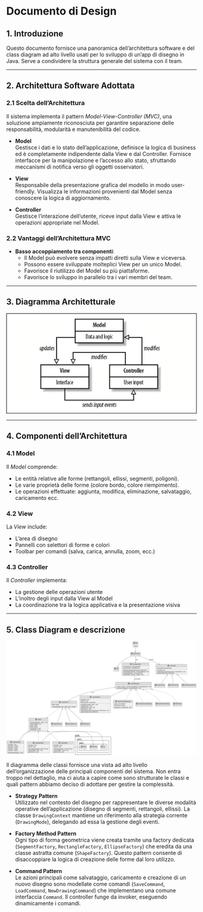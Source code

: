 # Documento di Design 

## 1. Introduzione

Questo documento fornisce una panoramica dell’architettura software e del class diagram ad alto livello usati per lo sviluppo di un’app di disegno in Java. Serve a condividere la struttura generale del sistema con il team.

---

## 2. Architettura Software Adottata

### 2.1 Scelta dell’Architettura

Il sistema implementa il pattern *Model-View-Controller (MVC)*, una soluzione ampiamente riconosciuta per garantire separazione delle responsabilità, modularità e manutenibilità del codice.

- **Model**  
  Gestisce i dati e lo stato dell’applicazione, definisce la logica di business ed è completamente indipendente dalla View e dal Controller. Fornisce interfacce per la manipolazione e l’accesso allo stato, sfruttando meccanismi di notifica verso gli oggetti osservatori.

- **View**  
  Responsabile della presentazione grafica del modello in modo user-friendly. Visualizza le informazioni provenienti dal Model senza conoscere la logica di aggiornamento.

- **Controller**  
  Gestisce l’interazione dell’utente, riceve input dalla View e attiva le operazioni appropriate nel Model.

### 2.2 Vantaggi dell’Architettura MVC

- **Basso accoppiamento tra componenti**:
  - Il Model può evolvere senza impatti diretti sulla View e viceversa.
  - Possono essere sviluppate molteplici View per un unico Model.
  - Favorisce il riutilizzo del Model su più piattaforme.
  - Favorisce lo sviluppo in parallelo tra i vari membri del team.

---

## 3. Diagramma Architetturale

![Diagramma Architetturale](./img/diagramma-architettura.png)

---

## 4. Componenti dell’Architettura

### 4.1 Model

Il *Model* comprende:
- Le entità relative alle forme (rettangoli, ellissi, segmenti, poligoni).
- Le varie proprietà delle forme (colore bordo, colore riempimento).
- Le operazioni effettuate: aggiunta, modifica, eliminazione, salvataggio, caricamento ecc.

### 4.2 View

La *View* include:
- L’area di disegno
- Pannelli con selettori di forme e colori
- Toolbar per comandi (salva, carica, annulla, zoom, ecc.)

### 4.3 Controller

Il *Controller* implementa:
- La gestione delle operazioni utente
- L’inoltro degli input dalla View al Model
- La coordinazione tra la logica applicativa e la presentazione visiva

---

## 5. Class Diagram e descrizione
 
![Class Diagram](./img/class-diagram.png)

Il diagramma delle classi fornisce una vista ad alto livello dell’organizzazione delle principali componenti del sistema. Non entra troppo nel dettaglio, ma ci aiuta a capire come sono strutturate le classi e quali pattern abbiamo deciso di adottare per gestire la complessità.

- **Strategy Pattern**  
  Utilizzato nel contesto del disegno per rappresentare le diverse modalità operative dell’applicazione (disegno di segmenti, rettangoli, ellissi). La classe `DrawingContext` mantiene un riferimento alla strategia corrente (`DrawingMode`), delegando ad essa la gestione degli eventi.

- **Factory Method Pattern**  
  Ogni tipo di forma geometrica viene creata tramite una factory dedicata (`SegmentFactory`, `RectangleFactory`, `EllipseFactory`) che eredita da una classe astratta comune (`ShapeFactory`). Questo pattern consente di disaccoppiare la logica di creazione delle forme dal loro utilizzo.

- **Command Pattern**  
  Le azioni principali come salvataggio, caricamento e creazione di un nuovo disegno sono modellate come comandi (`SaveCommand`, `LoadCommand`, `NewDrawingCommand`) che implementano una comune interfaccia `Command`. Il controller funge da invoker, eseguendo dinamicamente i comandi.

